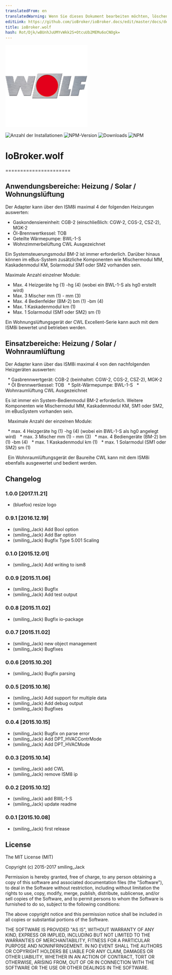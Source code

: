 ```yaml
---
translatedFrom: en
translatedWarning: Wenn Sie dieses Dokument bearbeiten möchten, löschen Sie bitte das Feld "translationsFrom". Andernfalls wird dieses Dokument automatisch erneut übersetzt
editLink: https://github.com/ioBroker/ioBroker.docs/edit/master/docs/de/adapterref/iobroker.wolf/README.md
title: ioBroker.wolf
hash: Rot/Djk/wBUnhJuUMYvWkk2S+OtcuUb2MEMu6oCNOgk=
---
```

![Logo](../../../en/adapterref/iobroker.wolf/admin/wolf_logo.png)

![Anzahl der Installationen](http://iobroker.live/badges/wolf-stable.svg)
![NPM-Version](http://img.shields.io/npm/v/iobroker.wolf.svg)
![Downloads](https://img.shields.io/npm/dm/iobroker.wolf.svg)
![NPM](https://nodei.co/npm/iobroker.wolf.png?downloads=true)

# IoBroker.wolf
======================

## Anwendungsbereiche: Heizung / Solar / Wohnungslüftung
Der Adapter kann über den ISM8i maximal 4 der folgenden Heizungen auswerten:

* Gaskondensiereinheit: CGB-2 (einschließlich: CGW-2, CGS-2, CSZ-2), MGK-2
* Öl-Brennwertkessel: TOB
* Geteilte Wärmepumpe: BWL-1-S
* Wohnzimmerbelüftung CWL Ausgezeichnet

Ein Systemsteuerungsmodul BM-2 ist immer erforderlich.
Darüber hinaus können im eBus-System zusätzliche Komponenten wie Mischermodul MM, Kaskadenmodul KM, Solarmodul SM1 oder SM2 vorhanden sein.

Maximale Anzahl einzelner Module:

* Max. 4 Heizgeräte hg (1) -hg (4) (wobei ein BWL-1-S als hg0 erstellt wird)
* Max. 3 Mischer mm (1) - mm (3)
* Max. 4 Bedienfelder (BM-2) bm (1) -bm (4)
* Max. 1 Kaskadenmodul km (1)
* Max. 1 Solarmodul (SM1 oder SM2) sm (1)

Ein Wohnungslüftungsgerät der CWL Excellent-Serie kann auch mit dem ISM8i bewertet und betrieben werden.

## Einsatzbereiche: Heizung / Solar / Wohnraumlüftung
Der Adapter kann über das ISM8i maximal 4 von den nachfolgenden Heizgeräten auswerten:

  * Gasbrennwertgerät: CGB-2 (beinhaltet: CGW-2, CGS-2, CSZ-2), MGK-2
  * Öl Brennwertkessel: TOB
  * Split-Wärmepumpe: BWL-1-S
  * Wohnraumlüftung CWL Ausgezeichnet

Es ist immer ein System-Bedienmodul BM-2 erforderlich.
Weitere Komponenten wie Mischermodul MM, Kaskadenmodul KM, SM1 oder SM2, im eBusSystem vorhanden sein.

  Maximale Anzahl der einzelnen Module:

  * max. 4 Heizgeräte hg (1) -hg (4) (wobei ein BWL-1-S als hg0 angelegt wird)
  * max. 3 Mischer mm (1) - mm (3)
  * max. 4 Bediengeräte (BM-2) bm (1) -bm (4)
  * max. 1 Kaskadenmodul km (1)
  * max. 1 Solarmodul (SM1 oder SM2) sm (1)

  Ein Wohnraumlüftungsgerät der Baureihe CWL kann mit dem ISM8i ebenfalls ausgewertet und bedient werden.

## Changelog
### 1.0.0 [2017.11.21]
* (bluefox) resize logo

### 0.9.1 [2016.12.19]
* (smiling_Jack) Add Bool option
* (smiling_Jack) Add Bar option
* (smiling_Jack) Bugfix Type 5.001 Scaling 

### 0.1.0 [2015.12.01]
* (smiling_Jack) Add writing to ism8

### 0.0.9 [2015.11.06]
* (smiling_Jack) Bugfix
* (smiling_Jack) Add test output

### 0.0.8 [2015.11.02]
* (smiling_Jack) Bugfix io-package

### 0.0.7 [2015.11.02]
* (smiling_Jack) new object management
* (smiling_Jack) Bugfixes

### 0.0.6 [2015.10.20]
* (smiling_Jack) Bugfix parsing

### 0.0.5 [2015.10.16]
* (smiling_Jack) Add support for multiple data
* (smiling_Jack) Add debug output 
* (smiling_Jack) Bugfixes

### 0.0.4 [2015.10.15]
* (smiling_Jack) Bugfix on parse error
* (smiling_Jack) Add DPT_HVACContrMode
* (smiling_Jack) Add DPT_HVACMode

### 0.0.3 [2015.10.14]
* (smiling_Jack) add CWL
* (smiling_Jack) remove ISM8 ip

### 0.0.2 [2015.10.12]
* (smiling_Jack) add BWL-1-S
* (smiling_Jack) update readme

### 0.0.1 [2015.10.08]
* (smiling_Jack) first release

## License

The MIT License (MIT)

Copyright (c) 2015-2017 smiling_Jack

Permission is hereby granted, free of charge, to any person obtaining a copy of this software and associated documentation files (the "Software"), to deal in the Software without restriction, including without limitation the rights to use, copy, modify, merge, publish, distribute, sublicense, and/or sell copies of the Software, and to permit persons to whom the Software is furnished to do so, subject to the following conditions:

The above copyright notice and this permission notice shall be included in all copies or substantial portions of the Software.

THE SOFTWARE IS PROVIDED "AS IS", WITHOUT WARRANTY OF ANY KIND, EXPRESS OR IMPLIED, INCLUDING BUT NOT LIMITED TO THE WARRANTIES OF MERCHANTABILITY, FITNESS FOR A PARTICULAR PURPOSE AND NONINFRINGEMENT. IN NO EVENT SHALL THE AUTHORS OR COPYRIGHT HOLDERS BE LIABLE FOR ANY CLAIM, DAMAGES OR OTHER LIABILITY, WHETHER IN AN ACTION OF CONTRACT, TORT OR OTHERWISE, ARISING FROM, OUT OF OR IN CONNECTION WITH THE SOFTWARE OR THE USE OR OTHER DEALINGS IN THE SOFTWARE.
